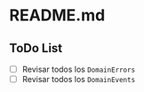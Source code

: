 # README.md

## ToDo List

- [ ] Revisar todos los `DomainErrors`
- [ ] Revisar todos los `DomainEvents`

